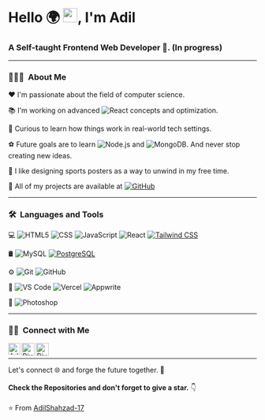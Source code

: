 <h1 align="left">Hello 🌍 <img src="https://pixabay.com/gifs/earth-rotating-earth-spinning-earth-2768/" width="29px" />, I'm Adil</h1>
<h3 align="left">A Self-taught Frontend Web Developer 🤖. (In progress)
</h3>

---

<h3> 👨🏻‍💻 &nbsp;About Me </h3>

❤  I'm passionate about the field of computer science.

📚  I'm working on advanced ![React](https://img.shields.io/badge/-React-333333?style=flat&logo=react) concepts and optimization.

🤝  Curious to learn how things work in real-world tech settings.

⚽  Future goals are to learn ![Node.js](https://img.shields.io/badge/-Node.js-333333?style=flat&logo=node.js) and ![MongoDB](https://img.shields.io/badge/-MongoDB-333333?style=flat&logo=mongodb). And never stop creating new ideas.

🎨  I like designing sports posters as a way to unwind in my free time.

💼  All of my projects are available at [![GitHub](https://img.shields.io/badge/-GitHub-333333?style=flat&logo=github)](https://github.com/Adil-Shahzad17)

---

<h3> 🛠 &nbsp;Languages and Tools</h3>

💻 
  ![HTML5](https://img.shields.io/badge/-HTML5-333333?style=flat&logo=HTML5)
  ![CSS](https://img.shields.io/badge/-CSS-333333?style=flat&logo=CSS3&logoColor=1572B6)
  ![JavaScript](https://img.shields.io/badge/-JavaScript-333333?style=flat&logo=javascript)
  ![React](https://img.shields.io/badge/-React-333333?style=flat&logo=react)
  [![Tailwind CSS](https://img.shields.io/badge/-Tailwind%20CSS-333333?style=flat&logo=tailwindcss)](https://shields.io/badges)
  
🛢 
  ![MySQL](https://img.shields.io/badge/-MySQL-333333?style=flat&logo=mysql)
  [![PostgreSQL](https://img.shields.io/badge/-PostgreSQL-333333?style=flat&logo=postgresql)](https://shields.io/badges)
  
⚙️ 
  ![Git](https://img.shields.io/badge/-Git-333333?style=flat&logo=git)
  ![GitHub](https://img.shields.io/badge/-GitHub-333333?style=flat&logo=github)
  
🔧 
  ![VS Code](http://img.shields.io/badge/-VS%20Code-007ACC?style=flat&logo=visual%20studio%20code&logoColor=white)
  ![Vercel](http://img.shields.io/badge/-Vercel-black?style=flat&logo=vercel&logoColor=white)
  ![Appwrite](http://img.shields.io/badge/-appwrite-black?style=flat&logo=appwrite&logoColor=FD366E)
  
🎨 
 ![Photoshop](https://img.shields.io/badge/-Photoshop-333333?style=flat&logo=adobe-photoshop)

---

<h3> 🤝🏻 &nbsp;Connect with Me </h3> 
<a href="https://www.linkedin.com/in/adil-shahzad17">
   <img align="left" alt="Adil Shahzad | Linkedin" width="24px" src="https://github.com/piyushP7pravin/piyushP7pravin/blob/master/Linkedin.svg" />
  </a>
  <a href="mailto:https://github.com/Adil-Shahzad17">
    <img align="left" alt="Piyush Pravin | Gmail" width="26px" src="https://github.com/piyushP7pravin/piyushP7pravin/blob/master/Gmail.svg" />
  </a>
  <a href="adil1712shahzad@gmail.com">
    <img align="left" alt="Piyush Pravin | GitHub" width="26px" src="https://upload.wikimedia.org/wikipedia/commons/2/24/Github_logo_svg.svg" />
  </a>
</br>

---
Let's connect 🌐 and forge the future together. 🦾
</br>
</br>
**Check the Repositories and don't forget to give a star.** 👇
</br>
</br>
⭐️ From [AdilShahzad-17](https://github.com/adil-shahzad17)


